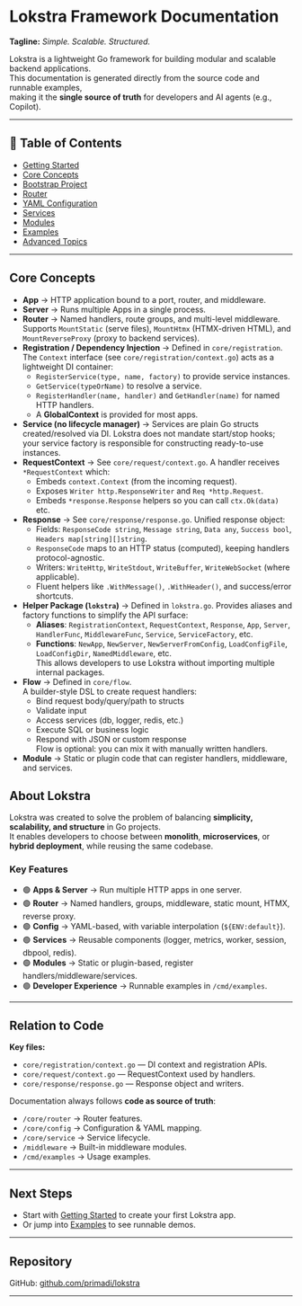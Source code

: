 # Lokstra Framework Documentation

**Tagline:** *Simple. Scalable. Structured.*

Lokstra is a lightweight Go framework for building modular and scalable backend applications.  
This documentation is generated directly from the source code and runnable examples,  
making it the **single source of truth** for developers and AI agents (e.g., Copilot).

---

## 📖 Table of Contents

- [Getting Started](getting-started.md)
- [Core Concepts](core-concepts.md)
- [Bootstrap Project](bootstrap.md)
- [Router](router.md)
- [YAML Configuration](yaml-config.md)
- [Services](services.md)
- [Modules](modules.md)
- [Examples](examples/README.md)
- [Advanced Topics](advanced.md)

---

## Core Concepts

- **App** → HTTP application bound to a port, router, and middleware.  
- **Server** → Runs multiple Apps in a single process.  
- **Router** → Named handlers, route groups, and multi-level middleware. Supports `MountStatic` (serve files), `MountHtmx` (HTMX-driven HTML), and `MountReverseProxy` (proxy to backend services).
- **Registration / Dependency Injection** → Defined in `core/registration`. The `Context` interface (see `core/registration/context.go`) acts as a lightweight DI container:
  - `RegisterService(type, name, factory)` to provide service instances.
  - `GetService(typeOrName)` to resolve a service.
  - `RegisterHandler(name, handler)` and `GetHandler(name)` for named HTTP handlers.
  - A **GlobalContext** is provided for most apps.
- **Service (no lifecycle manager)** → Services are plain Go structs created/resolved via DI. Lokstra does not mandate start/stop hooks; your service factory is responsible for constructing ready-to-use instances.
- **RequestContext** → See `core/request/context.go`. A handler receives `*RequestContext` which:
  - Embeds `context.Context` (from the incoming request).
  - Exposes `Writer http.ResponseWriter` and `Req *http.Request`.
  - Embeds `*response.Response` helpers so you can call `ctx.Ok(data)` etc.
- **Response** → See `core/response/response.go`. Unified response object:
  - Fields: `ResponseCode string`, `Message string`, `Data any`, `Success bool`, `Headers map[string][]string`.
  - `ResponseCode` maps to an HTTP status (computed), keeping handlers protocol-agnostic.
  - Writers: `WriteHttp`, `WriteStdout`, `WriteBuffer`, `WriteWebSocket` (where applicable).
  - Fluent helpers like `.WithMessage()`, `.WithHeader()`, and success/error shortcuts.
- **Helper Package (`lokstra`)** → Defined in `lokstra.go`. Provides aliases and factory functions to simplify the API surface:  
  - **Aliases**: `RegistrationContext`, `RequestContext`, `Response`, `App`, `Server`, `HandlerFunc`, `MiddlewareFunc`, `Service`, `ServiceFactory`, etc.  
  - **Functions**: `NewApp`, `NewServer`, `NewServerFromConfig`, `LoadConfigFile`, `LoadConfigDir`, `NamedMiddleware`, etc.  
  This allows developers to use Lokstra without importing multiple internal packages.
- **Flow** → Defined in `core/flow`.  
  A builder-style DSL to create request handlers:  
  - Bind request body/query/path to structs  
  - Validate input  
  - Access services (db, logger, redis, etc.)  
  - Execute SQL or business logic  
  - Respond with JSON or custom response  
  Flow is optional: you can mix it with manually written handlers.
- **Module** → Static or plugin code that can register handlers, middleware, and services.



## About Lokstra

Lokstra was created to solve the problem of balancing **simplicity, scalability, and structure** in Go projects.  
It enables developers to choose between **monolith**, **microservices**, or **hybrid deployment**, while reusing the same codebase.

### Key Features
- 🟢 **Apps & Server** → Run multiple HTTP apps in one server.  
- 🟢 **Router** → Named handlers, groups, middleware, static mount, HTMX, reverse proxy.  
- 🟢 **Config** → YAML-based, with variable interpolation (`${ENV:default}`).  
- 🟢 **Services** → Reusable components (logger, metrics, worker, session, dbpool, redis).  
- 🟢 **Modules** → Static or plugin-based, register handlers/middleware/services.  
- 🟢 **Developer Experience** → Runnable examples in `/cmd/examples`.  

---

## Relation to Code

**Key files:**  
- `core/registration/context.go` — DI context and registration APIs.  
- `core/request/context.go` — RequestContext used by handlers.  
- `core/response/response.go` — Response object and writers.

Documentation always follows **code as source of truth**:  
- `/core/router` → Router features.  
- `/core/config` → Configuration & YAML mapping.  
- `/core/service` → Service lifecycle.  
- `/middleware` → Built-in middleware modules.  
- `/cmd/examples` → Usage examples.  

---

## Next Steps

- Start with [Getting Started](getting-started.md) to create your first Lokstra app.  
- Or jump into [Examples](examples/README.md) to see runnable demos.  

---

## Repository

GitHub: [github.com/primadi/lokstra](https://github.com/primadi/lokstra)

---
